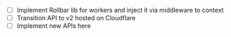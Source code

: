 * [ ] Implement Rollbar lib for workers and inject it via middleware to context 
* [ ] Transition API to v2 hosted on Cloudflare
* [ ] Implement new APIs here
